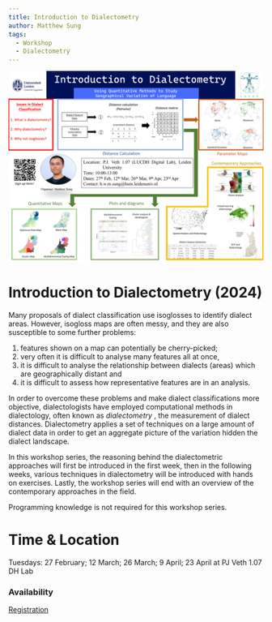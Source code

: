 ```yaml
---
title: Introduction to Dialectometry
author: Matthew Sung
tags:
  - Workshop
  - Dialectometry
---
```


![](/images/ITD.jpeg)

# Introduction to Dialectometry (2024)

Many proposals of dialect classification use isoglosses to identify dialect areas. However, isogloss maps are often messy, and they are also susceptible to some further problems: 
1) features shown on a map can potentially be cherry-picked; 
2) very often it is difficult to analyse many features all at once, 
3) it is difficult to analyse the relationship between dialects (areas) which are geographically distant and 
4) it is difficult to assess how representative features are in an analysis.

In order to overcome these problems and make dialect classifications more objective, dialectologists have employed computational methods in dialectology, often known as  *dialectometry* , the measurement of dialect distances. Dialectometry applies a set of techniques on a large amount of dialect data in order to get an aggregate picture of the variation hidden the dialect landscape.

In this workshop series, the reasoning behind the dialectometric approaches will first be introduced in the first week, then in the following weeks, various techniques in dialectometry will be introduced with hands on exercises. Lastly, the workshop series will end with an overview of the contemporary approaches in the field.

Programming knowledge is not required for this workshop series.

# Time & Location

Tuesdays: 27 February; 12 March; 26 March; 9 April; 23 April at PJ Veth 1.07 DH Lab

### Availability

[Registration](https://www.formdesk.com/universiteitleiden/intro_dialectometry_2024)
